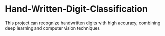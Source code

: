 # Hand-Written-Digit-Classification
This project can recognize handwritten digits with high accuracy, combining deep learning and computer vision techniques.
